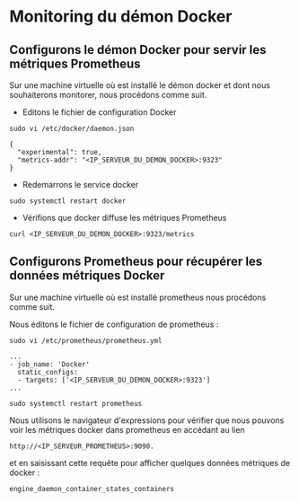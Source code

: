 # Monitoring du démon Docker
## Configurons le démon Docker pour servir les métriques Prometheus
Sur une machine virtuelle où est installé le démon docker et dont nous souhaiterons monitorer, nous procédons comme suit.

- Editons le fichier de configuration Docker
```
sudo vi /etc/docker/daemon.json
```

```
{
  "experimental": true,
  "metrics-addr": "<IP_SERVEUR_DU_DEMON_DOCKER>:9323"
}
```

- Redemarrons le service docker
```
sudo systemctl restart docker
```

- Vérifions que docker diffuse les métriques Prometheus 
```
curl <IP_SERVEUR_DU_DEMON_DOCKER>:9323/metrics
```

## Configurons Prometheus pour récupérer les données métriques Docker
Sur une machine virtuelle où est installé prometheus nous procédons comme suit.

Nous éditons le fichier de configuration de prometheus :
```
sudo vi /etc/prometheus/prometheus.yml
```

```
...
- job_name: 'Docker'
  static_configs:
  - targets: ['<IP_SERVEUR_DU_DEMON_DOCKER>:9323']
...  
```

```
sudo systemctl restart prometheus
```

Nous utilisons le navigateur d'expressions pour vérifier que nous pouvons voir les métriques docker dans prometheus en accédant au lien 
```
http://<IP_SERVEUR_PROMETHEUS>:9090.
```

et en saisissant cette requête pour afficher quelques données métriques de docker :
```
engine_daemon_container_states_containers
```